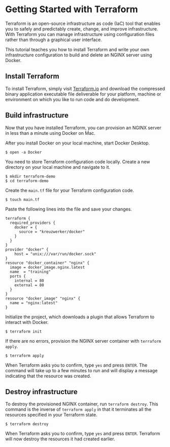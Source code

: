 # Getting Started with Terraform

Terraform is an open-source infrastructure as code (IaC) tool that enables you to safely and predictably create, change, and improve infrastructure. 
With Terraform you can manage infrastructure using configuration files rather than through a graphical user interface. 

This tutorial teaches you how to install Terraform and write your own infrastructure configuration to build and delete an NGINX server using Docker. 

## Install Terraform

To install Terraform, simply visit [Terraform.io](https://www.terraform.io/downloads.html) and download the compressed binary application executable file deliverable for your platform, machine or environment on which you like to run code and do development.

## Build infrastructure

Now that you have installed Terraform, you can provision an NGINX server in less than a minute using Docker on Mac. 

After you install Docker on your local machine, start Docker Desktop.

```shell
$ open -a Docker
```

You need to store Terraform configuration code locally. Create a new directory on your local machine and navigate to it.

```shell
$ mkdir terraform-demo
$ cd terraform-demo
```

Create the `main.tf` file for your Terraform configuration code.

```shell
$ touch main.tf
```

Paste the following lines into the file and save your changes.

```hcl
terraform {
  required_providers {
    docker = {
      source = "kreuzwerker/docker"
    }
  }
}
provider "docker" {
    host = "unix:///var/run/docker.sock"
}
resource "docker_container" "nginx" {
  image = docker_image.nginx.latest
  name  = "training"
  ports {
    internal = 80
    external = 80
  }
}
resource "docker_image" "nginx" {
  name = "nginx:latest"
}
```

Initialize the project, which downloads a plugin that allows Terraform to interact with Docker.

```shell
$ terraform init
```

If there are no errors, provision the NGINX server container with `terraform apply`. 

```shell
$ terraform apply
```

When Terraform asks you to confirm, type `yes` and press `ENTER`.
The command will take up to a few minutes to run and will display a message indicating that the resource was created.

## Destroy infrastructure

To destroy the provisioned NGINX container, run `terraform destroy`. This command is the inverse of `terraform apply` in that it terminates all the resources specified in your Terraform state. 

```shell
$ terraform destroy
```

When Terraform asks you to confirm, type `yes` and press `ENTER`. Terraform will now destroy the resources it had created earlier.
